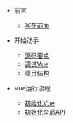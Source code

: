 * 前言

	* [写在前面](/)

* 开始动手

  * [源码要点](/start/mainPoint.md)
  * [调试Vue](/start/debug.md)
  * [项目结构](/start/construction.md)

* Vue运行流程

	* [初始化Vue](/process/init.md)
	* [初始化全局API](/process/initGlobalApi.md)